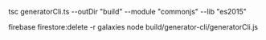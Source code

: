 tsc generatorCli.ts --outDir "build" --module "commonjs" --lib "es2015"

firebase firestore:delete -r galaxies
node build/generator-cli/generatorCli.js

